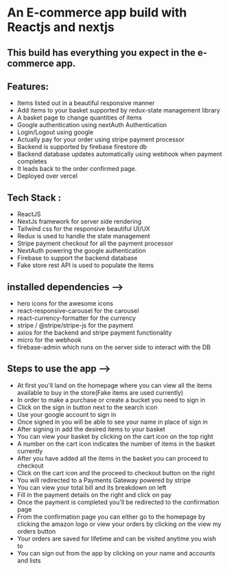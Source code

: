 # An E-commerce app build with Reactjs and nextjs
## This build has everything you expect in the e-commerce app.

## Features:

- Items listed out in a beautiful responsive manner
- Add items to your basket supported by redux-state management library
- A basket page to change quantities of items
- Google authentication using nextAuth Authentication
- Login/Logout using google
- Actually pay for your order using stripe payment processor
- Backend is supported by firebase firestore db
- Backend database updates automatically using webhook when payment completes
- It leads back to the order confirmed page.
- Deployed over vercel


## Tech Stack :
- ReactJS
- NextJs framework for server side rendering
- Tailwind css for the responsive beautiful UI/UX
- Redux is used to handle the state management
- Stripe payment checkout for all the payment processor
- NextAuth powering the google authentication
- Firebase to support the backend database
- Fake store rest API is used to populate the items


## installed dependencies -->
- hero icons for the awesome icons
- react-responsive-carousel for the carousel
- react-currency-formatter for the currency
- stripe / @stripe/stripe-js for the payment
- axios for the backend and stripe payment functionality
- micro for the webhook
- firebase-admin which runs on the server side to interact with the DB

## Steps to use the app -->
- At first you'll land on the homepage where you can view all the items available to buy in the store(Fake items are used currently)
- In order to make a purchase or create a bucket you need to sign in
- Click on the sign in button next to the search icon 
- Use your google account to sign in
- Once signed in you will be able to see your name in place of sign in
- After signing in add the desired items to your basket
- You can view your basket by clicking on the cart icon on the top right
- A number on the cart icon indicates the number of items in the basket currently
- After you have added all the items in the basket you can proceed to checkout
- Click on the cart icon and the proceed to checkout button on the right
- You will redirected to a Payments Gateway powered by stripe
- You can view your total bill and its breakdown on left
- Fill in the payment details on the right and click on pay
- Once the payment is completed you'll be redirected to the confirmation page
- From the confirmation page you can either go to the homepage by clicking the amazon logo or view your orders by clicking on the view my orders button
- Your orders are saved for lifetime and can be visited anytime you wish to
- You can sign out from the app by clicking on your name and accounts and lists


